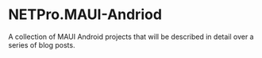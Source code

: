 # NETPro.MAUI-Andriod
A collection of MAUI Android projects that will be described in detail over a series of blog posts.

